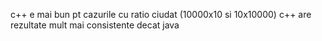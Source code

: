 c++ e mai  bun pt cazurile cu ratio ciudat (10000x10 si 10x10000)
c++ are rezultate mult mai consistente decat java

